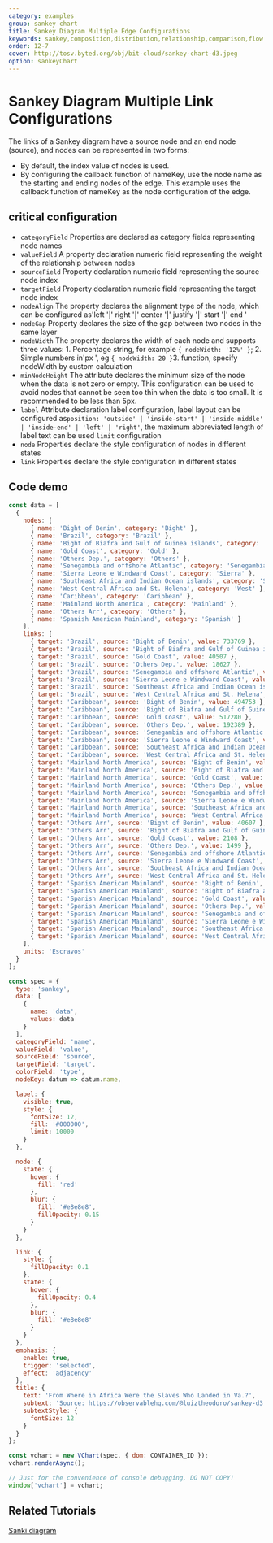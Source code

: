 ```yaml
---
category: examples
group: sankey chart
title: Sankey Diagram Multiple Edge Configurations
keywords: sankey,composition,distribution,relationship,comparison,flow
order: 12-7
cover: http://tosv.byted.org/obj/bit-cloud/sankey-chart-d3.jpeg
option: sankeyChart
---
```


# Sankey Diagram Multiple Link Configurations

The links of a Sankey diagram have a source node and an end node (source), and nodes can be represented in two forms:

- By default, the index value of nodes is used.
- By configuring the callback function of nameKey, use the node name as the starting and ending nodes of the edge.
  This example uses the callback function of nameKey as the node configuration of the edge.

## critical configuration

- `categoryField` Properties are declared as category fields representing node names
- `valueField` A property declaration numeric field representing the weight of the relationship between nodes
- `sourceField` Property declaration numeric field representing the source node index
- `targetField` Property declaration numeric field representing the target node index
- `nodeAlign` The property declares the alignment type of the node, which can be configured as'left '|' right '|' center '|' justify '|' start '|' end '
- `nodeGap` Property declares the size of the gap between two nodes in the same layer
- `nodeWidth` The property declares the width of each node and supports three values: 1. Percentage string, for example `{ nodeWidth: '12%' }`; 2. Simple numbers in'px ', eg `{ nodeWidth: 20 }`3. function, specify nodeWidth by custom calculation
- `minNodeHeight` The attribute declares the minimum size of the node when the data is not zero or empty. This configuration can be used to avoid nodes that cannot be seen too thin when the data is too small. It is recommended to be less than 5px.
- `label` Attribute declaration label configuration, label layout can be configured as`position: 'outside' | 'inside-start' | 'inside-middle' | 'inside-end' | 'left' | 'right'`, the maximum abbreviated length of label text can be used `limit` configuration
- `node` Properties declare the style configuration of nodes in different states
- `link` Properties declare the style configuration in different states

## Code demo

```javascript livedemo
const data = [
  {
    nodes: [
      { name: 'Bight of Benin', category: 'Bight' },
      { name: 'Brazil', category: 'Brazil' },
      { name: 'Bight of Biafra and Gulf of Guinea islands', category: 'Bight' },
      { name: 'Gold Coast', category: 'Gold' },
      { name: 'Others Dep.', category: 'Others' },
      { name: 'Senegambia and offshore Atlantic', category: 'Senegambia' },
      { name: 'Sierra Leone e Windward Coast', category: 'Sierra' },
      { name: 'Southeast Africa and Indian Ocean islands', category: 'Southeast' },
      { name: 'West Central Africa and St. Helena', category: 'West' },
      { name: 'Caribbean', category: 'Caribbean' },
      { name: 'Mainland North America', category: 'Mainland' },
      { name: 'Others Arr', category: 'Others' },
      { name: 'Spanish American Mainland', category: 'Spanish' }
    ],
    links: [
      { target: 'Brazil', source: 'Bight of Benin', value: 733769 },
      { target: 'Brazil', source: 'Bight of Biafra and Gulf of Guinea islands', value: 98256 },
      { target: 'Brazil', source: 'Gold Coast', value: 40507 },
      { target: 'Brazil', source: 'Others Dep.', value: 18627 },
      { target: 'Brazil', source: 'Senegambia and offshore Atlantic', value: 86001 },
      { target: 'Brazil', source: 'Sierra Leone e Windward Coast', value: 5409 },
      { target: 'Brazil', source: 'Southeast Africa and Indian Ocean islands', value: 232940 },
      { target: 'Brazil', source: 'West Central Africa and St. Helena', value: 1818611 },
      { target: 'Caribbean', source: 'Bight of Benin', value: 494753 },
      { target: 'Caribbean', source: 'Bight of Biafra and Gulf of Guinea islands', value: 678927 },
      { target: 'Caribbean', source: 'Gold Coast', value: 517280 },
      { target: 'Caribbean', source: 'Others Dep.', value: 192389 },
      { target: 'Caribbean', source: 'Senegambia and offshore Atlantic', value: 144125 },
      { target: 'Caribbean', source: 'Sierra Leone e Windward Coast', value: 284412 },
      { target: 'Caribbean', source: 'Southeast Africa and Indian Ocean islands', value: 57138 },
      { target: 'Caribbean', source: 'West Central Africa and St. Helena', value: 793963 },
      { target: 'Mainland North America', source: 'Bight of Benin', value: 7153 },
      { target: 'Mainland North America', source: 'Bight of Biafra and Gulf of Guinea islands', value: 39389 },
      { target: 'Mainland North America', source: 'Gold Coast', value: 26918 },
      { target: 'Mainland North America', source: 'Others Dep.', value: 12532 },
      { target: 'Mainland North America', source: 'Senegambia and offshore Atlantic', value: 49118 },
      { target: 'Mainland North America', source: 'Sierra Leone e Windward Coast', value: 40366 },
      { target: 'Mainland North America', source: 'Southeast Africa and Indian Ocean islands', value: 3958 },
      { target: 'Mainland North America', source: 'West Central Africa and St. Helena', value: 62966 },
      { target: 'Others Arr', source: 'Bight of Benin', value: 40607 },
      { target: 'Others Arr', source: 'Bight of Biafra and Gulf of Guinea islands', value: 34687 },
      { target: 'Others Arr', source: 'Gold Coast', value: 2108 },
      { target: 'Others Arr', source: 'Others Dep.', value: 1499 },
      { target: 'Others Arr', source: 'Senegambia and offshore Atlantic', value: 8435 },
      { target: 'Others Arr', source: 'Sierra Leone e Windward Coast', value: 12793 },
      { target: 'Others Arr', source: 'Southeast Africa and Indian Ocean islands', value: 9924 },
      { target: 'Others Arr', source: 'West Central Africa and St. Helena', value: 50046 },
      { target: 'Spanish American Mainland', source: 'Bight of Benin', value: 15822 },
      { target: 'Spanish American Mainland', source: 'Bight of Biafra and Gulf of Guinea islands', value: 13700 },
      { target: 'Spanish American Mainland', source: 'Gold Coast', value: 5030 },
      { target: 'Spanish American Mainland', source: 'Others Dep.', value: 5155 },
      { target: 'Spanish American Mainland', source: 'Senegambia and offshore Atlantic', value: 44889 },
      { target: 'Spanish American Mainland', source: 'Sierra Leone e Windward Coast', value: 326 },
      { target: 'Spanish American Mainland', source: 'Southeast Africa and Indian Ocean islands', value: 14327 },
      { target: 'Spanish American Mainland', source: 'West Central Africa and St. Helena', value: 131837 }
    ],
    units: 'Escravos'
  }
];

const spec = {
  type: 'sankey',
  data: [
    {
      name: 'data',
      values: data
    }
  ],
  categoryField: 'name',
  valueField: 'value',
  sourceField: 'source',
  targetField: 'target',
  colorField: 'type',
  nodeKey: datum => datum.name,

  label: {
    visible: true,
    style: {
      fontSize: 12,
      fill: '#000000',
      limit: 10000
    }
  },

  node: {
    state: {
      hover: {
        fill: 'red'
      },
      blur: {
        fill: '#e8e8e8',
        fillOpacity: 0.15
      }
    }
  },

  link: {
    style: {
      fillOpacity: 0.1
    },
    state: {
      hover: {
        fillOpacity: 0.4
      },
      blur: {
        fill: '#e8e8e8'
      }
    }
  },
  emphasis: {
    enable: true,
    trigger: 'selected',
    effect: 'adjacency'
  },
  title: {
    text: 'From Where in Africa Were the Slaves Who Landed in Va.?',
    subtext: 'Source: https://observablehq.com/@luiztheodoro/sankey-d3',
    subtextStyle: {
      fontSize: 12
    }
  }
};

const vchart = new VChart(spec, { dom: CONTAINER_ID });
vchart.renderAsync();

// Just for the convenience of console debugging, DO NOT COPY!
window['vchart'] = vchart;
```

## Related Tutorials

[Sanki diagram](link)

